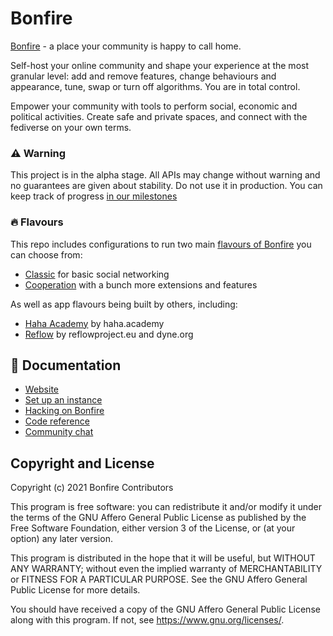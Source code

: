 # Bonfire 

[Bonfire](https://bonfirenetworks.org/) - a place your community is happy to call home.

Self-host your online community and shape your experience at the most granular level: add and remove features, change behaviours and appearance, tune, swap or turn off algorithms. You are in total control.

Empower your community with tools to perform social, economic and political activities. Create safe and private spaces, and connect with the fediverse on your own terms.

### ⚠️ Warning
This project is in the alpha stage. All APIs may change without warning and no guarantees are given about stability. Do not use it in production. You can keep track of progress [in our milestones](https://github.com/bonfire-networks/bonfire-app/milestones?direction=asc&sort=due_date&state=open)

### 🔥 Flavours
This repo includes configurations to run two main [flavours of Bonfire](https://bonfirenetworks.org/use-bonfire/) you can choose from:
* [Classic](https://github.com/bonfire-networks/bonfire-app/tree/main/flavours/classic) for basic social networking
* [Cooperation](https://github.com/bonfire-networks/bonfire-app/tree/main/flavours/cooperation) with a bunch more extensions and features 

As well as app flavours being built by others, including: 
* [Haha Academy](https://github.com/bonfire-networks/bonfire-app/tree/main/flavours/haha) by haha.academy 
* [Reflow](https://github.com/bonfire-networks/bonfire-app/tree/main/flavours/reflow) by reflowproject.eu and dyne.org


## 📖 Documentation

* [Website](https://bonfirenetworks.org) 
* [Set up an instance](docs/DEPLOY.md) 
* [Hacking on Bonfire](docs/HACKING.md) 
* [Code reference](https://doc.bonfirenetworks.org/api-reference.html#content) 
* [Community chat](https://matrix.to/#/%23bonfire-networks:matrix.org) 


## Copyright and License

Copyright (c) 2021 Bonfire Contributors

This program is free software: you can redistribute it and/or modify
it under the terms of the GNU Affero General Public License as
published by the Free Software Foundation, either version 3 of the
License, or (at your option) any later version.

This program is distributed in the hope that it will be useful, but
WITHOUT ANY WARRANTY; without even the implied warranty of
MERCHANTABILITY or FITNESS FOR A PARTICULAR PURPOSE.  See the GNU
Affero General Public License for more details.

You should have received a copy of the GNU Affero General Public
License along with this program.  If not, see <https://www.gnu.org/licenses/>.
